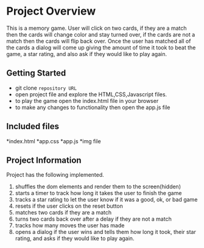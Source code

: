 # Project Overview
This is a memory game. User will click on two cards, if they are a match then the cards will change color and stay turned over, if the cards are not a match then the cards will flip back over. Once the user has matched all of the cards a dialog will come up giving the amount of time it took to beat the game, a star rating, and also ask if they would like to play again.

## Getting Started

* git clone `repository URL`
* open project file and explore the HTML,CSS,Javascript files.
* to play the game open the index.html file in your browser
* to make any changes to functionality then open the app.js file

## Included files

*index.html
*app.css
*app.js
*img file

## Project Information
Project has the following implemented.
1. shuffles the dom elements and render them to the screen(hidden)
2. starts a timer to track how long it takes the user to finish the game
3. tracks a star rating to let the user know if it was a good, ok, or bad game
4. resets if the user clicks on the reset button
5. matches two cards if they are a match
6. turns two cards back over after a delay if they are not a match
7. tracks how many moves the user has made
8. opens a dialog if the user wins and tells them how long it took, their star rating, and asks if they would like to play again.
